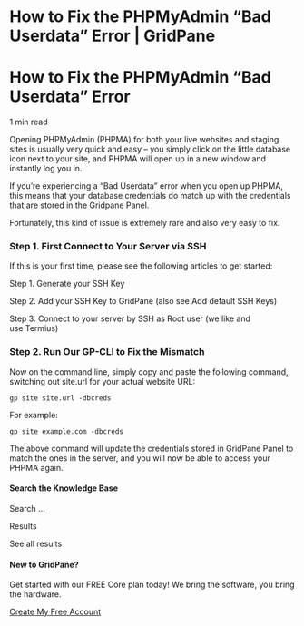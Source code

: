 # How to Fix the PHPMyAdmin “Bad Userdata” Error | GridPane

# How to Fix the PHPMyAdmin “Bad Userdata” Error

 

1 min read 

Opening PHPMyAdmin (PHPMA) for both your live websites and staging sites is usually very quick and easy – you simply click on the little database icon next to your site, and PHPMA will open up in a new window and instantly log you in.

If you’re experiencing a “Bad Userdata” error when you open up PHPMA, this means that your database credentials do match up with the credentials that are stored in the Gridpane Panel.

Fortunately, this kind of issue is extremely rare and also very easy to fix.

### Step 1. First Connect to Your Server via SSH

If this is your first time, please see the following articles to get started:

 

Step 1. Generate your SSH Key

Step 2. Add your SSH Key to GridPane (also see Add default SSH Keys)

Step 3. Connect to your server by SSH as Root user (we like and use Termius)

 

### Step 2. Run Our GP-CLI to Fix the Mismatch

Now on the command line, simply copy and paste the following command, switching out site.url for your actual website URL:

```
gp site site.url -dbcreds
```

For example:

```
gp site example.com -dbcreds
```

The above command will update the credentials stored in GridPane Panel to match the ones in the server, and you will now be able to access your PHPMA again.

 

 

#### Search the Knowledge Base

Search ...

 Results

See all results

#### New to GridPane?

Get started with our FREE Core plan today! We bring the software, you bring the hardware.

[Create My Free Account](https://gridpane.com/checkout/?plan=core)

